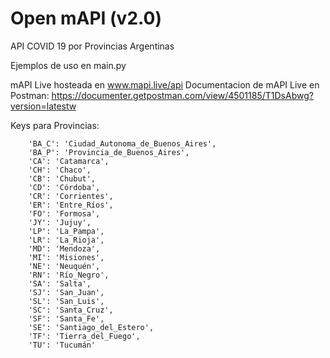 # Open mAPI (v2.0)
API COVID 19 por Provincias Argentinas

Ejemplos de uso en main.py

mAPI Live hosteada en www.mapi.live/api
Documentacion de mAPI Live en Postman: https://documenter.getpostman.com/view/4501185/T1DsAbwg?version=latestw

Keys para Provincias:

 		'BA_C': 'Ciudad_Autonoma_de_Buenos_Aires',
		'BA_P': 'Provincia_de_Buenos_Aires',
		'CA': 'Catamarca',
		'CH': 'Chaco',
		'CB': 'Chubut',
		'CD': 'Córdoba',
		'CR': 'Corrientes',
		'ER': 'Entre_Ríos',
		'FO': 'Formosa',
		'JY': 'Jujuy',
		'LP': 'La_Pampa',
		'LR': 'La_Rioja',
		'MD': 'Mendoza',
		'MI': 'Misiones',
		'NE': 'Neuquén',
		'RN': 'Río_Negro',
		'SA': 'Salta',
		'SJ': 'San_Juan',
		'SL': 'San_Luis',
		'SC': 'Santa_Cruz',
		'SF': 'Santa_Fe',
		'SE': 'Santiago_del_Estero',
		'TF': 'Tierra_del_Fuego',
		'TU': 'Tucumán'